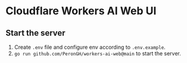 # Cloudflare Workers AI Web UI

## Start the server

1. Create `.env` file and configure env according to `.env.example`.
2. `go run github.com/PeronGH/workers-ai-web@main` to start the server.
